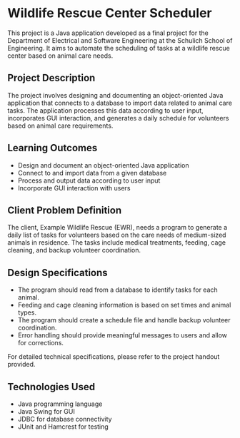 # Wildlife Rescue Center Scheduler

This project is a Java application developed as a final project for the Department of Electrical and Software Engineering at the Schulich School of Engineering. It aims to automate the scheduling of tasks at a wildlife rescue center based on animal care needs.

## Project Description

The project involves designing and documenting an object-oriented Java application that connects to a database to import data related to animal care tasks. The application processes this data according to user input, incorporates GUI interaction, and generates a daily schedule for volunteers based on animal care requirements.

## Learning Outcomes

- Design and document an object-oriented Java application
- Connect to and import data from a given database
- Process and output data according to user input
- Incorporate GUI interaction with users

## Client Problem Definition

The client, Example Wildlife Rescue (EWR), needs a program to generate a daily list of tasks for volunteers based on the care needs of medium-sized animals in residence. The tasks include medical treatments, feeding, cage cleaning, and backup volunteer coordination.

## Design Specifications

- The program should read from a database to identify tasks for each animal.
- Feeding and cage cleaning information is based on set times and animal types.
- The program should create a schedule file and handle backup volunteer coordination.
- Error handling should provide meaningful messages to users and allow for corrections.

For detailed technical specifications, please refer to the project handout provided.

## Technologies Used

- Java programming language
- Java Swing for GUI
- JDBC for database connectivity
- JUnit and Hamcrest for testing
